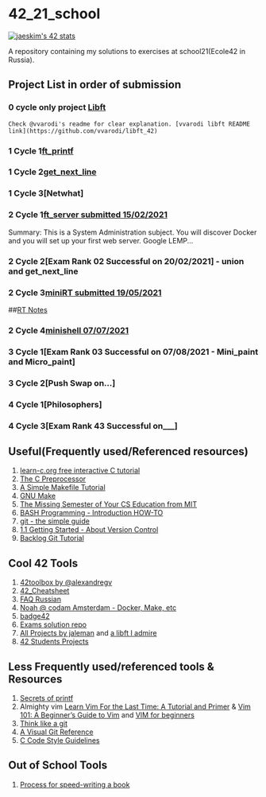 # 42_21_school

[![jaeskim's 42 stats](https://badge42.herokuapp.com/api/stats/pgurn?privacyEmail=true)](https://github.com/JaeSeoKim/badge42)

A repository containing my solutions to exercises at school21(Ecole42 in Russia).


## Project List in order of submission


### 0 cycle only project [Libft](https://github.com/Zikt/42_21_school/tree/main/libft)
    Check @vvarodi's readme for clear explanation. [vvarodi libft README link](https://github.com/vvarodi/libft_42)

### 1 Cycle 1[ft_printf](https://github.com/Zikt/42_21_school/tree/main/ft_printf)

### 1 Cycle 2[get_next_line](https://github.com/Zikt/42_21_school/tree/main/gnl_zikt)

### 1 Cycle 3[Netwhat]

### 2 Cycle 1[ft_server submitted 15/02/2021](https://github.com/Zikt/ft_server)
Summary: This is a System Administration subject. You will discover Docker and you
will set up your first web server. Google LEMP...

### 2 Cycle 2[Exam Rank 02 Successful on 20/02/2021] - union and get_next_line

### 2 Cycle 3[miniRT submitted 19/05/2021](https://github.com/Zikt/subRT)
##[RT Notes](https://docs.google.com/document/d/1Zgv7Xen9KxMSgL6_a132YCzErPcdNxoJvK3VU0ahNd0/edit)

### 2 Cycle 4[minishell 07/07/2021](https://github.com/Zikt/minishell)

### 3 Cycle 1[Exam Rank 03 Successful on 07/08/2021 - Mini_paint and Micro_paint]

### 3 Cycle 2[Push Swap on...]

### 4 Cycle 1[Philosophers]

### 4 Cycle 3[Exam Rank 43 Successful on___]

## Useful(Frequently used/Referenced resources)
1. [learn-c.org free interactive C tutorial](https://www.learn-c.org/)
2. [The C Preprocessor](https://gcc.gnu.org/onlinedocs/cpp/index.html#SEC_Contents)
3. [A Simple Makefile Tutorial](https://www.cs.colby.edu/maxwell/courses/tutorials/maketutor/)
4. [GNU Make](http://www.gnu.org/software/make/manual/make.html#toc-Overview-of-make)
5. [The Missing Semester of Your CS Education from MIT](https://missing.csail.mit.edu/)
6. [BASH Programming - Introduction HOW-TO](https://tldp.org/HOWTO/Bash-Prog-Intro-HOWTO.html#toc6)
7. [git - the simple guide](https://rogerdudler.github.io/git-guide/)
8. [1.1 Getting Started - About Version Control](https://git-scm.com/book/en/v2/Getting-Started-About-Version-Control)
9. [Backlog Git Tutorial](https://backlog.com/git-tutorial/)

## Cool 42 Tools
1. [42toolbox by @alexandregv](https://github.com/alexandregv/42toolbox)
2. [42_Cheatsheet](https://awesomeopensource.com/project/agavrel/42_CheatSheet)
3. [FAQ Russian](https://github.com/daniiomir/faq_for_school_21)
4. [Noah @ codam Amsterdam - Docker, Make, etc](https://noahloomans.com/)
5. [badge42](https://github.com/JaeSeoKim/badge42)
6. [Exams solution repo](https://github.com/markveligod/examrank-02-03-04-05-06)
7. [All Projects by jaleman](https://github.com/jraleman/42) and [a libft I admire](https://github.com/jraleman/open-libft)
8. [42 Students Projects](https://www.42.us.org/innovation/student-projects/)

## Less Frequently used/referenced tools & Resources
1. [Secrets of printf](https://www.cypress.com/file/54441/download)
2. Almighty vim [Learn Vim For the Last Time: A Tutorial and Primer](https://danielmiessler.com/study/vim/) & [Vim 101: A Beginner’s Guide to Vim](https://www.linux.com/training-tutorials/vim-101-beginners-guide-vim/) and [VIM for beginners](https://habr.com/ru/post/440130/)
3. [Think like a git](http://think-like-a-git.net/)
4. [A Visual Git Reference](http://marklodato.github.io/visual-git-guide/index-en.html)
5. [C Code Style Guidelines](https://www.cs.swarthmore.edu/~newhall/unixhelp/c_codestyle.html)

## Out of School Tools
1. [Process for speed-writing a book](http://psgraphics.blogspot.com/2016/01/process-for-speed-writing-book.html)
